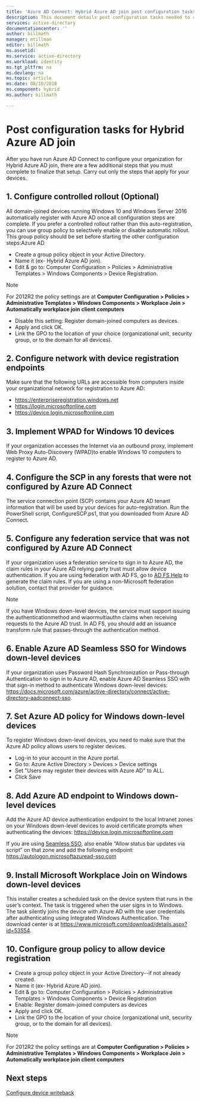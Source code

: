 ```yaml
---
title: 'Azure AD Connect: Hybrid Azure AD join post configuration tasks | Microsoft Docs'
description: This document details post configuration tasks needed to complete the Hybrid Azure AD join
services: active-directory
documentationcenter: ''
author: billmath
manager: mtillman
editor: billmath
ms.assetid:
ms.service: active-directory
ms.workload: identity
ms.tgt_pltfrm: na
ms.devlang: na
ms.topic: article
ms.date: 08/10/2018
ms.component: hybrid
ms.author: billmath

---
```


# Post configuration tasks for Hybrid Azure AD join

After you have run Azure AD Connect to configure your organization for Hybrid Azure AD join, there are a few additional steps that you must complete to finalize that setup.  Carry out only the steps that apply for your devices.

## 1. Configure controlled rollout (Optional)
All domain-joined devices running Windows 10 and Windows Server 2016 automatically register with Azure AD once all configuration steps are complete. If you prefer a controlled rollout rather than this auto-registration, you can use group policy to selectively enable or disable automatic rollout.  This group policy should be set before starting the other configuration steps:Azure AD
* Create a group policy object in your Active Directory.
* Name it (ex- Hybrid Azure AD join).
* Edit & go to:  Computer Configuration > Policies > Administrative Templates > Windows Components > Device Registration.

>[!NOTE]
>For 2012R2 the policy settings are at **Computer Configuration > Policies > Administrative Templates > Windows Components > Workplace Join > Automatically workplace join client computers**

* Disable this setting:  Register domain-joined computers as devices.
* Apply and click OK.
* Link the GPO to the location of your choice (organizational unit, security group, or to the domain for all devices).

## 2. Configure network with device registration endpoints
Make sure that the following URLs are accessible from computers inside your organizational network for registration to Azure AD:

* https://enterpriseregistration.windows.net
* https://login.microsoftonline.com
* https://device.login.microsoftonline.com 

## 3. Implement WPAD for Windows 10 devices
If your organization accesses the Internet via an outbound proxy, implement Web Proxy Auto-Discovery (WPAD)to enable Windows 10 computers to register to Azure AD.

## 4. Configure the SCP in any forests that were not configured by Azure AD Connect 

The service connection point (SCP) contains your Azure AD tenant information that will be used by your devices for auto-registration.  Run the PowerShell script, ConfigureSCP.ps1, that you downloaded from Azure AD Connect.

## 5. Configure any federation service that was not configured by Azure AD Connect

If your organization uses a federation service to sign in to Azure AD, the claim rules in your Azure AD relying party trust must allow device authentication. If you are using federation with AD FS, go to [AD FS Help](https://aka.ms/aadrptclaimrules) to generate the claim rules. If you are using a non-Microsoft federation solution, contact that provider for guidance.  

>[!NOTE]
>If you have Windows down-level devices, the service must support issuing the authenticationmethod and wiaormultiauthn claims when receiving requests to the Azure AD trust. In AD FS, you should add an issuance transform rule that passes-through the authentication method.

## 6. Enable Azure AD Seamless SSO for Windows down-level devices

If your organization uses Password Hash Synchronization or Pass-through Authentication to sign in to Azure AD, enable Azure AD Seamless SSO with that sign-in method to authenticate Windows down-level devices:  https://docs.microsoft.com/azure/active-directory/connect/active-directory-aadconnect-sso. 

## 7. Set Azure AD policy for Windows down-level devices

To register Windows down-level devices, you need to make sure that the Azure AD policy allows users to register devices. 

* Log-in to your account in the Azure portal.
* Go to:  Azure Active Directory > Devices > Device settings
* Set "Users may register their devices with Azure AD" to ALL.
* Click Save

## 8. Add Azure AD endpoint to Windows down-level devices

Add the Azure AD device authentication endpoint to the local Intranet zones on your Windows down-level devices to avoid certificate prompts when authenticating the devices:
https://device.login.microsoftonline.com 

If you are using [Seamless SSO](https://aka.ms/hybrid/sso), also enable “Allow status bar updates via script” on that zone and add the following endpoint:
https://autologon.microsoftazuread-sso.com 

## 9. Install Microsoft Workplace Join on Windows down-level devices

This installer creates a scheduled task on the device system that runs in the user’s context. The task is triggered when the user signs in to Windows. The task silently joins the device with Azure AD with the user credentials after authenticating using Integrated Windows Authentication. The download center is at https://www.microsoft.com/download/details.aspx?id=53554. 

## 10. Configure group policy to allow device registration

* Create a group policy object in your Active Directory--if not already created.
* Name it (ex- Hybrid Azure AD join).
* Edit & go to:  Computer Configuration > Policies > Administrative Templates > Windows Components > Device Registration
* Enable:  Register domain-joined computers as devices
* Apply and click OK.
* Link the GPO to the location of your choice (organizational unit, security group, or to the domain for all devices).

>[!NOTE]
>For 2012R2 the policy settings are at **Computer Configuration > Policies > Administrative Templates > Windows Components > Workplace Join > Automatically workplace join client computers**

## Next steps
[Configure device writeback](how-to-connect-device-writeback.md)
